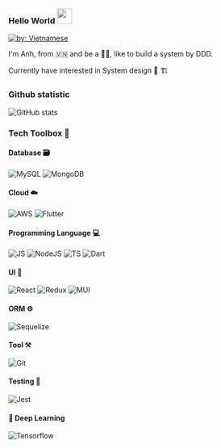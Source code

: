 ### Hello World <img src="https://raw.githubusercontent.com/MartinHeinz/MartinHeinz/master/wave.gif" width="30px"></h1>

[![by: Vietnamese](https://raw.githubusercontent.com/webuild-community/badge/master/svg/by.svg)](https://webuild.community/)

I'm Anh, from 🇻🇳 and be a 👨‍💻, like to build a system by DDD.

Currently have interested in System design 👷 🏗️

### Github statistic

![GitHub stats](https://github-readme-stats.vercel.app/api?username=tuananhhedspibk&show_icons=true&count_private=true?)

### Tech Toolbox 🧰

#### Database 🗃️
<a><img src="https://img.shields.io/badge/MySQL-005C84?style=for-the-badge&logo=mysql&logoColor=white" alt="MySQL"/></a>
<a><img src="https://img.shields.io/badge/MongoDB-4EA94B?style=for-the-badge&logo=mongodb&logoColor=white" alt="MongoDB"/></a>

#### Cloud ☁️
<a><img src="https://img.shields.io/badge/Amazon_AWS-FF9900?style=for-the-badge&logo=amazonaws&logoColor=white" alt="AWS"/></a>
<a><img src="https://img.shields.io/badge/Flutter-02569B?style=for-the-badge&logo=flutter&logoColor=white" alt="Flutter"/></a>

#### Programming Language 💻
<a><img src="https://img.shields.io/badge/JavaScript-F7DF1E?style=for-the-badge&logo=javascript&logoColor=black" alt="JS"/></a>
<a><img src="https://img.shields.io/badge/Node.js-43853D?style=for-the-badge&logo=node.js&logoColor=white" alt="NodeJS"/></a>
<a><img src="https://img.shields.io/badge/TypeScript-007ACC?style=for-the-badge&logo=typescript&logoColor=white" alt="TS"/></a>
<a><img src="https://img.shields.io/badge/Dart-0175C2?style=for-the-badge&logo=dart&logoColor=white" alt="Dart"/></a>

#### UI 🎨
<a><img src="https://img.shields.io/badge/React-20232A?style=for-the-badge&logo=react&logoColor=61DAFB" alt="React"/></a>
<a><img src="https://img.shields.io/badge/Redux-593D88?style=for-the-badge&logo=redux&logoColor=white" alt="Redux"/></a>
<a><img src="https://img.shields.io/badge/Material--UI-0081CB?style=for-the-badge&logo=material-ui&logoColor=white" alt="MUI"/></a>

#### ORM ⚙️
<a><img src="https://img.shields.io/badge/Sequelize-52B0E7?style=for-the-badge&logo=Sequelize&logoColor=white" alt="Sequelize"/></a>

#### Tool ⚒️
<a><img src="https://img.shields.io/badge/GIT-E44C30?style=for-the-badge&logo=git&logoColor=white" alt="Git"/></a>

#### Testing 🧪
<a><img src="https://img.shields.io/badge/Jest-323330?style=for-the-badge&logo=Jest&logoColor=white" alt="Jest"/></a>

#### 🤖 Deep Learning
<a><img src="https://img.shields.io/badge/TensorFlow-FF6F00?style=for-the-badge&logo=tensorflow&logoColor=white" alt="Tensorflow"/></a>
